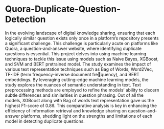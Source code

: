 # Quora-Duplicate-Question-Detection
In the evolving landscape of digital knowledge sharing, ensuring that each logically similar question exists only once in a platform’s repository presents a significant challenge. This challenge is particularly acute on platforms like Quora, a
question-and-answer website, where identifying duplicate questions is essential.
This project delves into using machine learning techniques to tackle this issue
using models such as Naive Bayes, XGBoost, and SVM and BERT pretrained
model. The study examines the impact of various text representation techniques
such as Bag of Words, Word2Vec, TF-IDF (term frequency-inverse document frequency), and BERT embeddings. By leveraging cutting-edge machine learning
models, the study explores the nuances of semantic understanding in text. Text
preprocessing methods are employed to refine the models’ ability to discern subtle
differences and similarities in question phrasing. Out of all the models, XGBoost
along with Bag of words text representation gave us the highest F1-score of 0.86.
This comparative analysis is key in enhancing the efficiency of information retrieval and knowledge sharing on question-and-answer platforms, shedding light
on the strengths and limitations of each model in detecting duplicate questions.

